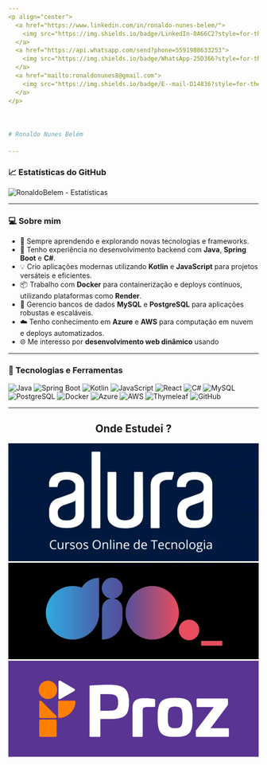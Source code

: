 ```yaml
---
<p align="center">
  <a href="https://www.linkedin.com/in/ronaldo-nunes-belem/">
    <img src="https://img.shields.io/badge/LinkedIn-0A66C2?style=for-the-badge&logo=linkedin&logoColor=white" alt="LinkedIn">
  </a>
  <a href="https://api.whatsapp.com/send?phone=5591988633253">
    <img src="https://img.shields.io/badge/WhatsApp-25D366?style=for-the-badge&logo=whatsapp&logoColor=white" alt="WhatsApp">
  </a>
  <a href="mailto:ronaldonunes8@gmail.com">
    <img src="https://img.shields.io/badge/E--mail-D14836?style=for-the-badge&logo=gmail&logoColor=white" alt="E-mail">
  </a>
</p>



# Ronaldo Nunes Belém

---
```


### 📈 Estatísticas do GitHub
![RonaldoBelem - Estatísticas](https://github-readme-stats.vercel.app/api?username=RonaldoBelem&show_icons=true&theme=dark&hide=stars)

---

### 💻 Sobre mim
- 🌱 Sempre aprendendo e explorando novas tecnologias e frameworks.  
- 🎯 Tenho experiência no desenvolvimento backend com **Java**, **Spring Boot** e **C#**.  
- 💡 Crio aplicações modernas utilizando **Kotlin** e **JavaScript** para projetos versáteis e eficientes.  
- 📦 Trabalho com **Docker** para containerização e deploys contínuos, utilizando plataformas como **Render**.  
- 💾 Gerencio bancos de dados **MySQL** e **PostgreSQL** para aplicações robustas e escaláveis.  
- ☁️ Tenho conhecimento em **Azure** e **AWS** para computação em nuvem e deploys automatizados.  
- 🌐 Me interesso por **desenvolvimento web dinâmico** usando  

---

### 🚀 Tecnologias e Ferramentas
![Java](https://img.shields.io/badge/Java-ED8B00?style=for-the-badge&logo=java&logoColor=white)
![Spring Boot](https://img.shields.io/badge/Spring_Boot-6DB33F?style=for-the-badge&logo=spring&logoColor=white)
![Kotlin](https://img.shields.io/badge/Kotlin-0095D5?style=for-the-badge&logo=kotlin&logoColor=white)
![JavaScript](https://img.shields.io/badge/JavaScript-F7DF1E?style=for-the-badge&logo=javascript&logoColor=black)
![React](https://img.shields.io/badge/React-61DAFB?style=for-the-badge&logo=react&logoColor=black)
![C#](https://img.shields.io/badge/C%23-239120?style=for-the-badge&logo=csharp&logoColor=white)
![MySQL](https://img.shields.io/badge/MySQL-4479A1?style=for-the-badge&logo=mysql&logoColor=white)
![PostgreSQL](https://img.shields.io/badge/PostgreSQL-336791?style=for-the-badge&logo=postgresql&logoColor=white)
![Docker](https://img.shields.io/badge/Docker-2496ED?style=for-the-badge&logo=docker&logoColor=white)
![Azure](https://img.shields.io/badge/Azure-0078D4?style=for-the-badge&logo=microsoft-azure&logoColor=white)
![AWS](https://img.shields.io/badge/AWS-FF9900?style=for-the-badge&logo=amazon-aws&logoColor=white)
![Thymeleaf](https://img.shields.io/badge/Thymeleaf-005F0F?style=for-the-badge&logo=thymeleaf&logoColor=white)
![GitHub](https://img.shields.io/badge/GitHub-181717?style=for-the-badge&logo=github&logoColor=white)

---

<section style="height: 80px; text-align: center;">

  <h1>Onde Estudei ?</h1>

  <a href="https://cursos.alura.com.br/emprega-one/profile/ronaldonunesbelem">
    <img src="logo alura.png" alt="Alura">
  </a>
  <a href="https://www.dio.me/users/ronaldonunes8">
    <img src="logo dio.png" alt="dio">
  </a>
  <a href="">
    <img src="logo proz.png" alt="proz">
  </a>
</section>





